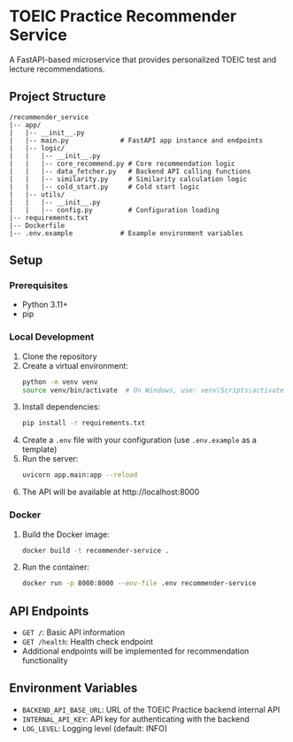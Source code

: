 # TOEIC Practice Recommender Service

A FastAPI-based microservice that provides personalized TOEIC test and lecture recommendations.

## Project Structure

```
/recommender_service
|-- app/
|   |-- __init__.py
|   |-- main.py             # FastAPI app instance and endpoints
|   |-- logic/
|   |   |-- __init__.py
|   |   |-- core_recommend.py # Core recommendation logic
|   |   |-- data_fetcher.py   # Backend API calling functions
|   |   |-- similarity.py     # Similarity calculation logic
|   |   |-- cold_start.py     # Cold start logic
|   |-- utils/
|   |   |-- __init__.py
|   |   |-- config.py         # Configuration loading
|-- requirements.txt
|-- Dockerfile
|-- .env.example            # Example environment variables
```

## Setup

### Prerequisites

- Python 3.11+
- pip

### Local Development

1. Clone the repository
2. Create a virtual environment:
   ```bash
   python -m venv venv
   source venv/bin/activate  # On Windows, use: venv\Scripts\activate
   ```
3. Install dependencies:
   ```bash
   pip install -r requirements.txt
   ```
4. Create a `.env` file with your configuration (use `.env.example` as a template)
5. Run the server:
   ```bash
   uvicorn app.main:app --reload
   ```
6. The API will be available at http://localhost:8000

### Docker

1. Build the Docker image:
   ```bash
   docker build -t recommender-service .
   ```
2. Run the container:
   ```bash
   docker run -p 8000:8000 --env-file .env recommender-service
   ```

## API Endpoints

- `GET /`: Basic API information
- `GET /health`: Health check endpoint
- Additional endpoints will be implemented for recommendation functionality

## Environment Variables

- `BACKEND_API_BASE_URL`: URL of the TOEIC Practice backend internal API
- `INTERNAL_API_KEY`: API key for authenticating with the backend
- `LOG_LEVEL`: Logging level (default: INFO) 